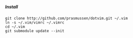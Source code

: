 ##### Install

    git clone http://github.com/prasmussen/dotvim.git ~/.vim
    ln -s ~/.vim/vimrc ~/.vimrc
    cd ~/.vim
    git submodule update --init
